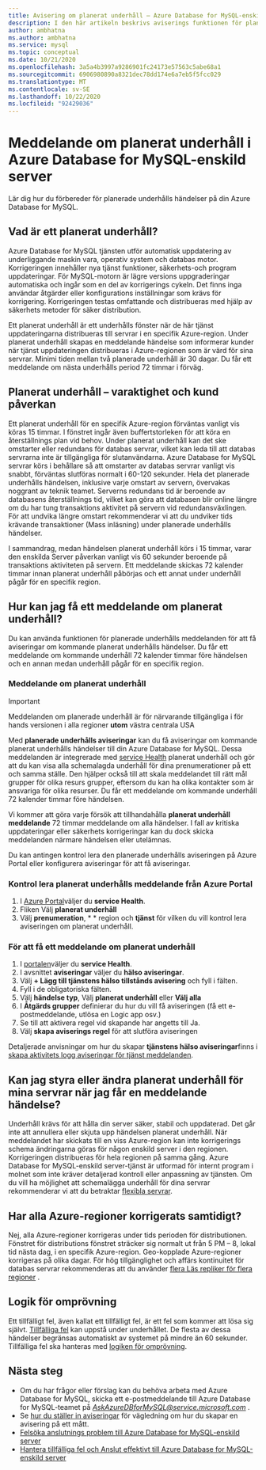 ```yaml
---
title: Avisering om planerat underhåll – Azure Database for MySQL-enskild server
description: I den här artikeln beskrivs aviserings funktionen för planerat underhåll i Azure Database for MySQL-enskild server
author: ambhatna
ms.author: ambhatna
ms.service: mysql
ms.topic: conceptual
ms.date: 10/21/2020
ms.openlocfilehash: 3a5a4b3997a9286901fc24173e57563c5abe68a1
ms.sourcegitcommit: 6906980890a8321dec78dd174e6a7eb5f5fcc029
ms.translationtype: MT
ms.contentlocale: sv-SE
ms.lasthandoff: 10/22/2020
ms.locfileid: "92429036"
---
```

# <a name="planned-maintenance-notification-in-azure-database-for-mysql---single-server"></a>Meddelande om planerat underhåll i Azure Database for MySQL-enskild server

Lär dig hur du förbereder för planerade underhålls händelser på din Azure Database for MySQL.

## <a name="what-is-a-planned-maintenance"></a>Vad är ett planerat underhåll?

Azure Database for MySQL tjänsten utför automatisk uppdatering av underliggande maskin vara, operativ system och databas motor. Korrigeringen innehåller nya tjänst funktioner, säkerhets-och program uppdateringar. För MySQL-motorn är lägre versions uppgraderingar automatiska och ingår som en del av korrigerings cykeln. Det finns inga användar åtgärder eller konfigurations inställningar som krävs för korrigering. Korrigeringen testas omfattande och distribueras med hjälp av säkerhets metoder för säker distribution.

Ett planerat underhåll är ett underhålls fönster när de här tjänst uppdateringarna distribueras till servrar i en specifik Azure-region. Under planerat underhåll skapas en meddelande händelse som informerar kunder när tjänst uppdateringen distribueras i Azure-regionen som är värd för sina servrar. Minimi tiden mellan två planerade underhåll är 30 dagar. Du får ett meddelande om nästa underhålls period 72 timmar i förväg.

## <a name="planned-maintenance---duration-and-customer-impact"></a>Planerat underhåll – varaktighet och kund påverkan

Ett planerat underhåll för en specifik Azure-region förväntas vanligt vis köras 15 timmar. I fönstret ingår även buffertstorleken för att köra en återställnings plan vid behov. Under planerat underhåll kan det ske omstarter eller redundans för databas servrar, vilket kan leda till att databas servrarna inte är tillgängliga för slutanvändarna. Azure Database for MySQL servrar körs i behållare så att omstarter av databas servrar vanligt vis snabbt, förväntas slutföras normalt i 60-120 sekunder. Hela det planerade underhålls händelsen, inklusive varje omstart av servern, övervakas noggrant av teknik teamet. Serverns redundans tid är beroende av databasens återställnings tid, vilket kan göra att databasen blir online längre om du har tung transaktions aktivitet på servern vid redundansväxlingen. För att undvika längre omstart rekommenderar vi att du undviker tids krävande transaktioner (Mass inläsning) under planerade underhålls händelser.

I sammandrag, medan händelsen planerat underhåll körs i 15 timmar, varar den enskilda Server påverkan vanligt vis 60 sekunder beroende på transaktions aktiviteten på servern. Ett meddelande skickas 72 kalender timmar innan planerat underhåll påbörjas och ett annat under underhåll pågår för en specifik region.

## <a name="how-can-i-get-notified-of-planned-maintenance"></a>Hur kan jag få ett meddelande om planerat underhåll?

Du kan använda funktionen för planerade underhålls meddelanden för att få aviseringar om kommande planerat underhålls händelser. Du får ett meddelande om kommande underhåll 72 kalender timmar före händelsen och en annan medan underhåll pågår för en specifik region.

### <a name="planned-maintenance-notification"></a>Meddelande om planerat underhåll

> [!IMPORTANT]
> Meddelanden om planerade underhåll är för närvarande tillgängliga i för hands versionen i alla regioner **utom** västra centrala USA

Med **planerade underhålls aviseringar** kan du få aviseringar om kommande planerat underhålls händelser till din Azure Database for MySQL. Dessa meddelanden är integrerade med [service Health](../service-health/overview.md) planerat underhåll och gör att du kan visa alla schemalagda underhåll för dina prenumerationer på ett och samma ställe. Den hjälper också till att skala meddelandet till rätt mål grupper för olika resurs grupper, eftersom du kan ha olika kontakter som är ansvariga för olika resurser. Du får ett meddelande om kommande underhåll 72 kalender timmar före händelsen.

Vi kommer att göra varje försök att tillhandahålla **planerat underhåll meddelande** 72 timmar meddelande om alla händelser. I fall av kritiska uppdateringar eller säkerhets korrigeringar kan du dock skicka meddelanden närmare händelsen eller utelämnas.

Du kan antingen kontrol lera den planerade underhålls aviseringen på Azure Portal eller konfigurera aviseringar för att få aviseringar. 

### <a name="check-planned-maintenance-notification-from-azure-portal"></a>Kontrol lera planerat underhålls meddelande från Azure Portal

1. I [Azure Portal](https://portal.azure.com)väljer du **service Health**.
2. Fliken Välj **planerat underhåll**
3. Välj **prenumeration**, * * region och **tjänst** för vilken du vill kontrol lera aviseringen om planerat underhåll. 
   
### <a name="to-receive-planned-maintenance-notification"></a>För att få ett meddelande om planerat underhåll

1. I [portalen](https://portal.azure.com)väljer du **service Health**.
2. I avsnittet **aviseringar** väljer du **hälso aviseringar**.
3. Välj **+ Lägg till tjänstens hälso tillstånds avisering** och fyll i fälten.
4. Fyll i de obligatoriska fälten. 
5. Välj **händelse typ**, Välj **planerat underhåll** eller **Välj alla**
6. I **Åtgärds grupper** definierar du hur du vill få aviseringen (få ett e-postmeddelande, utlösa en Logic app osv.)  
7. Se till att aktivera regel vid skapande har angetts till Ja.
8. Välj **skapa aviserings regel** för att slutföra aviseringen

Detaljerade anvisningar om hur du skapar **tjänstens hälso aviseringar**finns i [skapa aktivitets logg aviseringar för tjänst meddelanden](../service-health/alerts-activity-log-service-notifications.md).

## <a name="can-i-control-or-change-planned-maintenance-for-my-servers-after-i-receive-a-notification-event"></a>Kan jag styra eller ändra planerat underhåll för mina servrar när jag får en meddelande händelse?

Underhåll krävs för att hålla din server säker, stabil och uppdaterad. Det går inte att annullera eller skjuta upp händelsen planerat underhåll. När meddelandet har skickats till en viss Azure-region kan inte korrigerings schema ändringarna göras för någon enskild server i den regionen. Korrigeringen distribueras för hela regionen på samma gång. Azure Database for MySQL-enskild server-tjänst är utformad för internt program i molnet som inte kräver detaljerad kontroll eller anpassning av tjänsten. Om du vill ha möjlighet att schemalägga underhåll för dina servrar rekommenderar vi att du betraktar [flexibla servrar](./flexible-server/overview.md).

## <a name="are-all-the-azure-regions-patched-at-the-same-time"></a>Har alla Azure-regioner korrigerats samtidigt?

Nej, alla Azure-regioner korrigeras under tids perioden för distributionen. Fönstret för distributions fönstret sträcker sig normalt ut från 5 PM – 8, lokal tid nästa dag, i en specifik Azure-region. Geo-kopplade Azure-regioner korrigeras på olika dagar. För hög tillgänglighet och affärs kontinuitet för databas servrar rekommenderas att du använder [flera Läs repliker för flera regioner](./concepts-read-replicas.md#cross-region-replication) .

## <a name="retry-logic"></a>Logik för omprövning

Ett tillfälligt fel, även kallat ett tillfälligt fel, är ett fel som kommer att lösa sig självt. [Tillfälliga fel](./concepts-connectivity.md#transient-errors) kan uppstå under underhållet. De flesta av dessa händelser begränsas automatiskt av systemet på mindre än 60 sekunder. Tillfälliga fel ska hanteras med [logiken för omprövning](./concepts-connectivity.md#handling-transient-errors).


## <a name="next-steps"></a>Nästa steg

- Om du har frågor eller förslag kan du behöva arbeta med Azure Database for MySQL, skicka ett e-postmeddelande till Azure Database for MySQL-teamet på *AskAzureDBforMySQL@service.microsoft.com* .
- Se [hur du ställer in aviseringar](howto-alert-on-metric.md) för vägledning om hur du skapar en avisering på ett mått.
- [Felsöka anslutnings problem till Azure Database for MySQL-enskild server](howto-troubleshoot-common-connection-issues.md)
- [Hantera tillfälliga fel och Anslut effektivt till Azure Database for MySQL-enskild server](concepts-connectivity.md)

